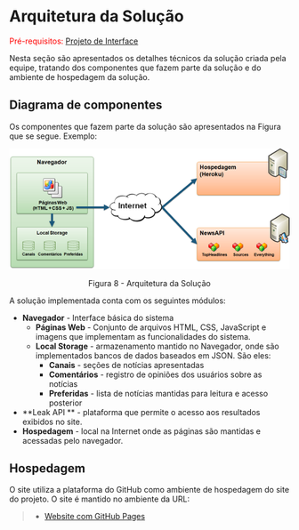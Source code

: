 # Arquitetura da Solução

<span style="color:red">Pré-requisitos: <a href="3-Projeto de Interface.md"> Projeto de Interface</a></span>

Nesta seção são apresentados os detalhes técnicos da solução criada pela equipe, tratando dos componentes que fazem parte da solução e do ambiente de hospedagem da solução.

## Diagrama de componentes
Os componentes que fazem parte da solução são apresentados na Figura que se segue.
Exemplo: 


![Diagrama de Componentes](img/componentes.png)
<center>Figura 8 - Arquitetura da Solução</center>

A solução implementada conta com os seguintes módulos:
- **Navegador** - Interface básica do sistema  
  - **Páginas Web** - Conjunto de arquivos HTML, CSS, JavaScript e imagens que implementam as funcionalidades do sistema.
   - **Local Storage** - armazenamento mantido no Navegador, onde são implementados bancos de dados baseados em JSON. São eles: 
     - **Canais** - seções de notícias apresentadas 
     - **Comentários** - registro de opiniões dos usuários sobre as notícias
     - **Preferidas** - lista de notícias mantidas para leitura e acesso posterior
 - **Leak API ** -  plataforma que permite o acesso aos resultados exibidos no site.
 - **Hospedagem** - local na Internet onde as páginas são mantidas e acessadas pelo navegador. 


## Hospedagem
O site utiliza a plataforma do GitHub como ambiente de hospedagem do site do projeto. O site é mantido no ambiente da URL: 

> - [Website com GitHub Pages](https://github.com/ICEI-PUC-Minas-PMV-ADS/pmv-ads-2022-2-e1-proj-web-t6-grupo_2)
